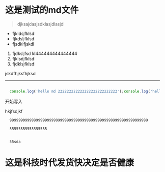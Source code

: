# 这是测试的md文件

> djksajdasjsdklasjdlasjd

- fjkldsjfklsd
- fjkdsljfklsd
- fjsdklfjskdl

1. fjdksljfsd kl444444444444444
2. fjklsdjfklsd
3. fjdklsjfklsd

jskdfhjksfhjksd


---


```js

  console.log('hello md 222222222222222222222222222');console.log('hello md 222222222222222222222222222');console.log('hello md 222222222222222222222222222');console.log('hello md 222222222222222222222222222');console.log('hello md 222222222222222222222222222');console.log('hello md 222222222222222222222222222');

```

开始写入

hkjfsdjkf


      999999999999999999999999999999999999999999999999999999999999999

      55555555555555555


      55sda

# 这是科技时代发货快决定是否健康
